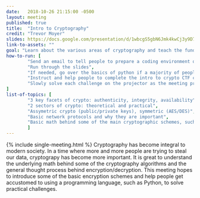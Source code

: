 ```yaml
---
date:   2018-10-26 21:15:00 -0500
layout: meeting
published: true
title:  "Intro to Cryptography"
credit: "Trevor Moyer"
slides: https://docs.google.com/presentation/d/1wbcgS5gbN6Jmk4kwCj3y9D7iYUkoQSYTFzkTNcLPGck/edit?usp=sharing
link-to-assets: ""
goal: "Learn about the various areas of cryptography and teach the fundamentals of crypto"
how-to-run: [
        "Send an email to tell people to prepare a coding environment of some sort, python is probably the easiest and most useful",
        "Run through the slides",
        "If needed, go over the basics of python if a majority of people are unfamiliar",
        "Instruct and help people to complete the intro to crypto CTF challenges, start with (http://ctf.ctf.sigpwny.com/challenges#what%20is%20sha1%20hash%20of%20%22h%22)",
        "Slowly solve each challenge on the projector as the meeting progresses"
]
list-of-topics: [
        "3 key facets of crypto: authenticity, integrity, availability",
        "2 sectors of crypto: theoretical and practical",
        "Assymetric crypto (public/private keys), symmetric (AES/DES)",
        "Basic network protocols and why they are important",
        "Basic math behind some of the main cryptographic schemes, such as RSA"
        ]
---
```


{% include single-meeting.html  %}
Cryptography has become integral to modern society. In a time where more and more people are trying to steal our data, cryptograpy has become more important. It is great to understand the underlying math behind some of the cryptography algorithms and the general thought process behind encryption/decryption. This meeting hopes to introduce some of the basic encryption schemes and help people get accustomed to using a programming language, such as Python, to solve practical challenges.
